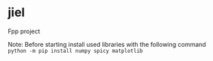 # jiel
Fpp project

Note: Before starting install used libraries with the following command `python -m pip install numpy spicy matplotlib`
